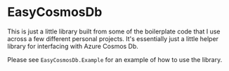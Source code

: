 # EasyCosmosDb

This is just a little library built from some of the boilerplate code that I use across a few different personal projects.
It's essentially just a little helper library for interfacing with Azure Cosmos Db.

Please see `EasyCosmosDb.Example` for an example of how to use the library.